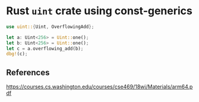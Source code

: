 # Rust `uint` crate using const-generics

```rust
use uint::{Uint, OverflowingAdd};

let a: Uint<256> = Uint::one();
let b: Uint<256> = Uint::one();
let c = a.overflowing_add(b);
dbg!(c);
```

## References

<https://courses.cs.washington.edu/courses/cse469/18wi/Materials/arm64.pdf>

